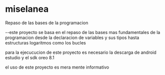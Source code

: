 # miselanea 
Repaso de las bases de la programacion  


--este proyecto se basa en el repaso de las bases mas fundamentales de la programacion 
desde la declaracion de variables y sus tipos hasta estructuras logaritmos como los bucles  

para la ejecucucion de este proyecto es necesario la descarga de android estudio y el sdk oreo 8.1 


el uso de este proyecto es mera mente informativo 




